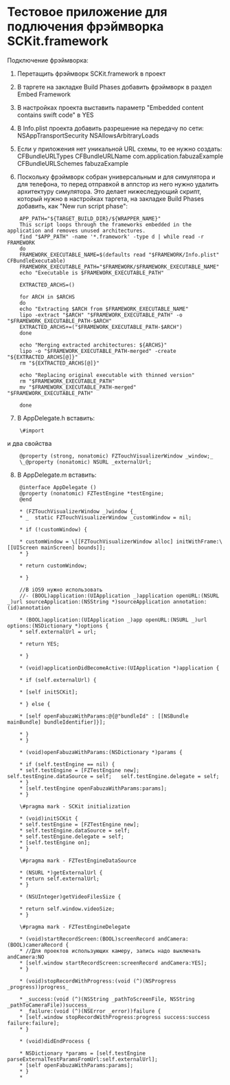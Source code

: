 # Тестовое приложение для подлючения фрэймворка SCKit.framework
Подключение фрэймворка:

1. Перетащить фрэймворк SCKit.framework в проект

2. В таргете на закладке Build Phases добавить фрэймворк в раздел Embed Framework

3. В настройках проекта выставить параметр "Embedded content contains swift code" в YES

4. В Info.plist проекта добавить разрешение на передачу по сети: 
   NSAppTransportSecurity 
   NSAllowsArbitraryLoads

5. Если у приложения нет уникальной URL схемы, то ее нужно создать:
   CFBundleURLTypes
   CFBundleURLName
   com.application.fabuzaExample
   CFBundleURLSchemes
   fabuzaExample

6. Поскольку фрэймворк собран универсальным и для симулятора и для телефона, то перед отправкой в аппстор из него нужно удалить архитектуру симулятора. Это делает нижеследующий скрипт, который нужно в настройках таргета, на закладке Build Phases добавить, как "New run script phase":
```
    APP_PATH="${TARGET_BUILD_DIR}/${WRAPPER_NAME}"
    This script loops through the frameworks embedded in the application and removes unused architectures.
    find "$APP_PATH" -name '*.framework' -type d | while read -r FRAMEWORK
    do
    FRAMEWORK_EXECUTABLE_NAME=$(defaults read "$FRAMEWORK/Info.plist" CFBundleExecutable)
    FRAMEWORK_EXECUTABLE_PATH="$FRAMEWORK/$FRAMEWORK_EXECUTABLE_NAME"
    echo "Executable is $FRAMEWORK_EXECUTABLE_PATH"

    EXTRACTED_ARCHS=()

    for ARCH in $ARCHS
    do
    echo "Extracting $ARCH from $FRAMEWORK_EXECUTABLE_NAME"
    lipo -extract "$ARCH" "$FRAMEWORK_EXECUTABLE_PATH" -o "$FRAMEWORK_EXECUTABLE_PATH-$ARCH"
    EXTRACTED_ARCHS+=("$FRAMEWORK_EXECUTABLE_PATH-$ARCH")
    done

    echo "Merging extracted architectures: ${ARCHS}"
    lipo -o "$FRAMEWORK_EXECUTABLE_PATH-merged" -create "${EXTRACTED_ARCHS[@]}"
    rm "${EXTRACTED_ARCHS[@]}"

    echo "Replacing original executable with thinned version"
    rm "$FRAMEWORK_EXECUTABLE_PATH"
    mv "$FRAMEWORK_EXECUTABLE_PATH-merged" "$FRAMEWORK_EXECUTABLE_PATH"

    done
```
7. В AppDelegate.h вставить:
```
    \#import 
```
и два свойства
```
    @property (strong, nonatomic) FZTouchVisualizerWindow _window;_
    \_@property (nonatomic) NSURL _externalUrl;
```
8. В AppDelegate.m вставить:
```
    @interface AppDelegate () 
    @property (nonatomic) FZTestEngine *testEngine;
    @end

    * (FZTouchVisualizerWindow _)window {_
    * _  static FZTouchVisualizerWindow _customWindow = nil;

    * if (!customWindow) {

    * customWindow = \[[FZTouchVisualizerWindow alloc] initWithFrame:\[[UIScreen mainScreen] bounds]];
    * }
    
    * return customWindow;

    * }

    //В iOS9 нужно использовать
    //- (BOOL)application:(UIApplication _)application openURL:(NSURL _)url sourceApplication:(NSString *)sourceApplication annotation:(id)annotation

    * (BOOL)application:(UIApplication _)app openURL:(NSURL _)url options:(NSDictionary *)options {
    * self.externalUrl = url;

    * return YES;

    * }

    * (void)applicationDidBecomeActive:(UIApplication *)application {

    * if (self.externalUrl) {

    * [self initSCKit]; 

    * } else {

    * [self openFabuzaWithParams:@{@"bundleId" : [[NSBundle mainBundle] bundleIdentifier]}]; 

    * }
    * }

    * (void)openFabuzaWithParams:(NSDictionary *)params {

    * if (self.testEngine == nil) {
    * self.testEngine = [FZTestEngine new];   self.testEngine.dataSource = self;   self.testEngine.delegate = self; 
    * }
    * [self.testEngine openFabuzaWithParams:params];
    * }

    \#pragma mark - SCKit initialization

    * (void)initSCKit {
    * self.testEngine = [FZTestEngine new];
    * self.testEngine.dataSource = self;
    * self.testEngine.delegate = self;
    * [self.testEngine on];
    * }

    \#pragma mark - FZTestEngineDataSource

    * (NSURL *)getExternalUrl {
    * return self.externalUrl;
    * }

    * (NSUInteger)getVideoFilesSize {

    * return self.window.videoSize;
    * }

    \#pragma mark - FZTestEngineDelegate

    * (void)startRecordScreen:(BOOL)screenRecord andCamera:(BOOL)cameraRecord {
    * //Для проектов использующих камеру, запись надо выключать andCamera:NO
    * [self.window startRecordScreen:screenRecord andCamera:YES];
    * }

    * (void)stopRecordWithProgress:(void (^)(NSProgress _progress))progress_

    * _success:(void (^)(NSString _pathToScreenFile, NSString _pathToCameraFile))success_
    * _failure:(void (^)(NSError _error))failure {
    * [self.window stopRecordWithProgress:progress success:success failure:failure];
    * }

    * (void)didEndProcess {

    * NSDictionary *params = [self.testEngine parseExternalTestParamsFromUrl:self.externalUrl];
    * [self openFabuzaWithParams:params];
    * }
    *
 ```